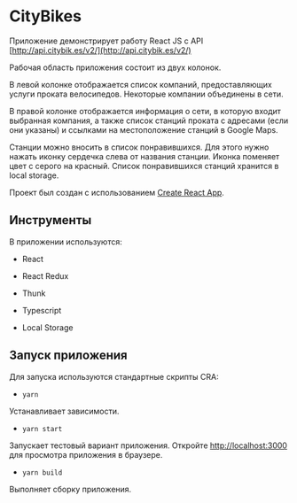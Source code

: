 # CityBikes

Приложение демонстрирует работу React JS с API [http://api.citybik.es/v2/](http://api.citybik.es/v2/)

Рабочая область приложения состоит из двух колонок.

В левой колонке отображается список компаний, предоставляющих услуги проката велосипедов. Некоторые компании объединены в сети.

В правой колонке отображается информация о сети, в которую входит выбранная компания, а также список станций проката с адресами (если они указаны) и ссылками на местоположение станций в Google Maps.

Станции можно вносить в список понравившихся. Для этого нужно нажать иконку сердечка слева от названия станции. Иконка поменяет цвет с серого на красный. Список понравившихся станций хранится в local storage.

Проект был создан с использованием [Create React App](https://github.com/facebook/create-react-app).

## Инструменты

В приложении используются:

+ React

+ React Redux

+ Thunk

+ Typescript

+ Local Storage

## Запуск приложения

Для запуска используются стандартные скрипты CRA:

+ `yarn`

Устанавливает зависимости.

+ `yarn start`

Запускает тестовый вариант приложения. Откройте [http://localhost:3000](http://localhost:3000) для просмотра приложения в браузере.

+ `yarn build`

Выполняет сборку приложения.

